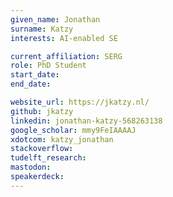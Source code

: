 ```yaml
---
given_name: Jonathan
surname: Katzy
interests: AI-enabled SE

current_affiliation: SERG
role: PhD Student
start_date:
end_date:

website_url: https://jkatzy.nl/
github: jkatzy
linkedin: jonathan-katzy-568263138
google_scholar: mmy9FeIAAAAJ
xdotcom: katzy_jonathan
stackoverflow:
tudelft_research:
mastodon:
speakerdeck:
---
```

